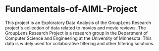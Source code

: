 # Fundamentals-of-AIML-Project
This project is an Exploratory Data Analysis of the GroupLens Research project's collection of data related to movies and movie reviews. The GroupLens Research Project is a research group in the Department of Computer Science and Engineering at the University of Minnesota. This data is widely used for collaborative filtering and other filtering solutions.
